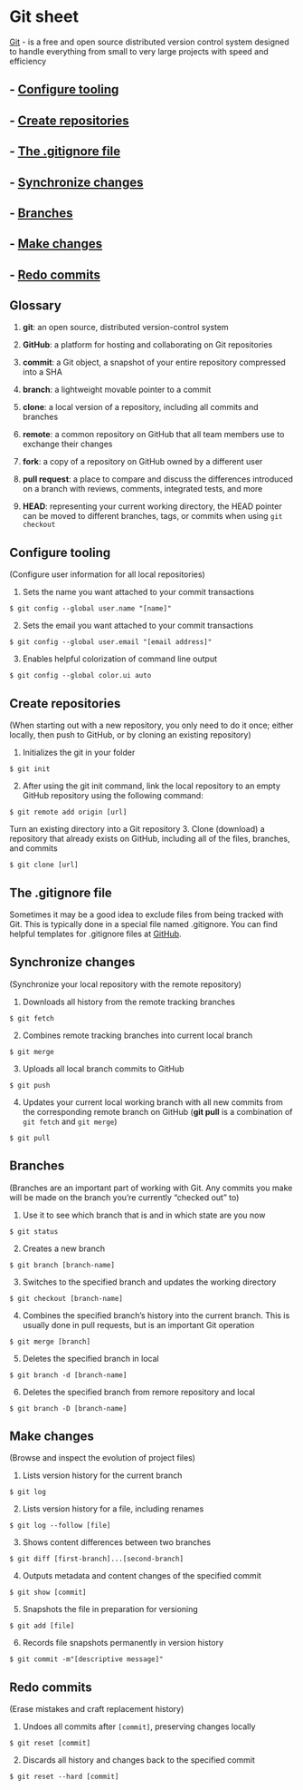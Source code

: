 # Git sheet

[Git](http://git-scm.com) - is a free and open source distributed version control system designed to handle everything from small to very large projects with speed and efficiency

## - [Configure tooling](#configure-tooling)
## - [Create repositories](#create-repositories)
## - [The .gitignore file](#the-gitignore-file)
## - [Synchronize changes](#synchronize-changes)
## - [Branches](#branches)
## - [Make changes](#make-changes)
## - [Redo commits](#redo-commits)

## Glossary

1. **git**: an open source, distributed version-control system

2. **GitHub**: a platform for hosting and collaborating on Git repositories

3. **commit**: a Git object, a snapshot of your entire repository compressed into a SHA

4. **branch**: a lightweight movable pointer to a commit

5. **clone**: a local version of a repository, including all commits and branches

6. **remote**: a common repository on GitHub that all team members use to exchange their changes

7. **fork**: a copy of a repository on GitHub owned by a different user

8. **pull request**: a place to compare and discuss the differences introduced on a branch with reviews, comments, integrated tests, and more

9. **HEAD**: representing your current working directory, the HEAD pointer can be moved to different branches, tags, or commits when using ```git checkout```

## Configure tooling
(Configure user information for all local repositories)

1. Sets the name you want attached to your commit transactions
```
$ git config --global user.name "[name]"
```
2. Sets the email you want attached to your commit transactions
```
$ git config --global user.email "[email address]"
```
3. Enables helpful colorization of command line output
```
$ git config --global color.ui auto
```

## Create repositories
(When starting out with a new repository, you only need to do it once; either locally, then push to GitHub, or by cloning an existing repository)

1. Initializes the git in your folder
```
$ git init
```
2. After using the git init command, link the local repository to an empty GitHub repository using the following command:
```
$ git remote add origin [url]
```
Turn an existing directory into a Git repository
3. Clone (download) a repository that already exists on GitHub, including all of the files, branches, and commits
```
$ git clone [url]
```

## The .gitignore file

Sometimes it may be a good idea to exclude files from being tracked with Git. This is typically done in a special file named .gitignore. You can find helpful templates for .gitignore files at [GitHub](http://github.com/github/gitignore).

## Synchronize changes
(Synchronize your local repository with the remote repository)

1. Downloads all history from the remote tracking branches
```
$ git fetch
```
2. Combines remote tracking branches into current local branch
```
$ git merge
```
3. Uploads all local branch commits to GitHub
```
$ git push
```
4. Updates your current local working branch with all new commits from the corresponding remote branch on GitHub (**git pull** is a combination of ```git fetch``` and ```git merge```)
```
$ git pull
```

## Branches
(Branches are an important part of working with Git. Any commits you make will be made on the branch you’re currently “checked out” to)

1. Use it to see which branch that is and in which state are you now
```
$ git status
```
2. Creates a new branch
```
$ git branch [branch-name]
```
3. Switches to the specified branch and updates the working directory
```
$ git checkout [branch-name]
```
4. Combines the specified branch’s history into the current branch. This is usually done in pull requests, but is an important Git operation
```
$ git merge [branch]
```
5. Deletes the specified branch in local
```
$ git branch -d [branch-name]
```
6. Deletes the specified branch from remore repository and local
```
$ git branch -D [branch-name]
```

## Make changes
(Browse and inspect the evolution of project files)

1. Lists version history for the current branch
```
$ git log
```
2. Lists version history for a file, including renames
```
$ git log --follow [file]
```
3. Shows content differences between two branches
```
$ git diff [first-branch]...[second-branch]
```
4. Outputs metadata and content changes of the specified commit
```
$ git show [commit]
```
5. Snapshots the file in preparation for versioning
```
$ git add [file]
```
6. Records file snapshots permanently in version history
```
$ git commit -m"[descriptive message]"
```

## Redo commits
(Erase mistakes and craft replacement history)

1. Undoes all commits after ```[commit]```, preserving changes locally
```
$ git reset [commit]
```
2. Discards all history and changes back to the specified commit
```
$ git reset --hard [commit]
```
